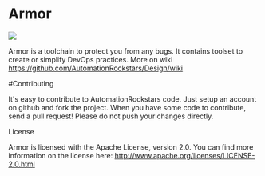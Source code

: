 # Armor

<a href="https://travis-ci.org/AutomationRockstars/Design"><img src="https://travis-ci.org/AutomationRockstars/Design.svg?branch=master" /></a>



Armor is a toolchain to protect you from any bugs. It contains toolset to create or simplify DevOps practices. More on wiki
https://github.com/AutomationRockstars/Design/wiki

#Contributing

It's easy to contribute to AutomationRockstars code. Just setup an account on github and fork the project. When you have some code to contribute, send a pull request! Please do not push your changes directly.

License

Armor is licensed with the Apache License, version 2.0. You can find more information on the license here: http://www.apache.org/licenses/LICENSE-2.0.html
